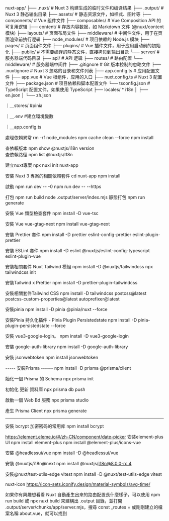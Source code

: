 nuxt-app/
├── .nuxt/                  # Nuxt 3 构建生成的临时文件和编译结果
├── .output/                # Nuxt 3 静态输出目录
├── assets/                 # 静态资源文件，如样式、图片等
├── components/             # Vue 组件文件
├── composables/            # Vue Composition API 的可复用逻辑
├── content/                # 存放内容数据，如 Markdown 文件 (@nuxt/content 模块)
├── layouts/                # 页面布局文件
├── middleware/             # 中间件文件，用于在页面渲染前执行逻辑
├── node_modules/           # 项目依赖的 Node.js 模块
├── pages/                  # 页面组件文件
├── plugins/                # Vue 插件文件，用于应用启动前的初始化
├── public/                 # 不需要编译的静态文件，直接拷贝到输出目录
└── server/                 # 服务器端代码目录
    ├── api/                 # API 逻辑
    ├── routes/              # 路由配置
    └── middleware/          # 服务器端中间件
├── .gitignore              # Git 版本控制的忽略文件
├── .nuxtignore             # Nuxt 3 忽略的目录和文件列表
├── app.config.ts           # 应用配置文件
├── app.vue                 # Vue 根组件，应用的入口
├── nuxt.config.ts          # Nuxt 3 配置文件
├── package.json            # 项目依赖和脚本配置文件
└── tsconfig.json           # TypeScript 配置文件，如果使用 TypeScript
├── locales/                * i18n
│   ├── en.json
│   └── zh.json

｜＿stores/                  #pinia

｜＿.env                     #建立環境變數

｜＿app.config.ts 


處理依賴異常
rm -rf node_modules
npm cache clean --force
npm install

查依賴版本
npm show @nuxtjs/i18n version  
查依賴路徑
npm list @nuxtjs/i18n     


建立nuxt專案
npx nuxi init nuxt-app


安裝 Nuxt 3 專案的相關依賴套件
cd nuxt-app
npm install

啟動
npm run dev -- -0
npm run dev -- --https

打包
npm run build
node .output/server/index.mjs
靜態打包
npm run generate


安裝 Vue 類型檢查套件
npm install -D vue-tsc

安裝 Vue vue-gtag-next
npm install vue-gtag-next


安裝 Prettier 套件
npm install -D prettier eslint-config-prettier eslint-plugin-prettier


安裝 ESLint 套件
npm install -D eslint @nuxtjs/eslint-config-typescript eslint-plugin-vue


安裝相關套件 Nuxt Tailwind 模組
npm install -D @nuxtjs/tailwindcss
npx tailwindcss init


安裝Tailwind x Prettier
npm install -D prettier-plugin-tailwindcss


安裝相關套件Tailwind CSS
npm install -D tailwindcss postcss@latest postcss-custom-properties@latest autoprefixer@latest


安裝pinia
npm install -D pinia @pinia/nuxt --force

安裝Pinia 持久化插件 - Pinia Plugin Persistedstate
npm install -D pinia-plugin-persistedstate --force


安裝 vue3-google-login。
npm install -D vue3-google-login

安裝 google-auth-library
npm install -D google-auth-library


安裝 jsonwebtoken
npm install jsonwebtoken

-----   安裝Prisma ------
npm install -D prisma @prisma/client

始化一個 Prisma 的 Schema
npx prisma init

初始化 更新 資料庫
npx prisma db push


啟動一個 Web Bd 服務
npx prisma studio

產生 Prisma Client
npx prisma generate


----

安裝 bcrypt 加密密码的常用库
npm install bcrypt


https://element.eleme.io/#/zh-CN/component/date-picker
安裝element-plus UI
npm install element-plus
npm install @element-plus/icons-vue


安裝 @headlessui/vue
npm install -D @headlessui/vue

安裝 @nuxtjs/i18n@next
npm install @nuxtjs/i18n@8.0.0-rc.4

安裝@nuxt/test-utils-edge vitest
npm install -D @nuxt/test-utils-edge vitest






 nuxt-icon https://icon-sets.iconify.design/material-symbols/avg-time/

如果你有興趣想看看 Nuxt 自動產生出來的路由配置長什麼樣子，可以使用 npm run build 或 npx nuxt build 來建構出 .output 目錄，並打開 .output/server/chunks/app/server.mjs，搜尋 const _routes = 或剛剛建立的檔案名稱 about.vue，就可以找到